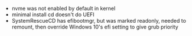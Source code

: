 - nvme was not enabled by default in kernel
- minimal install cd doesn't do UEFI
- SystemRescueCD has efibootmgr, but was marked readonly, needed to remount, then override Windows 10's efi setting to give grub priority

